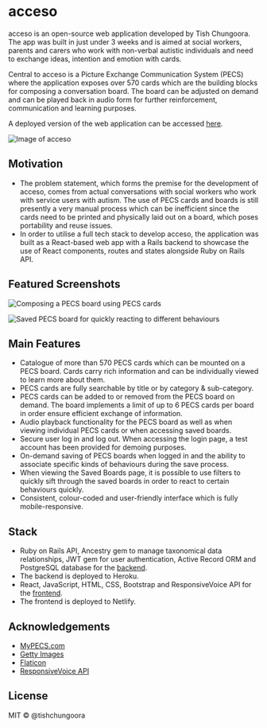 # acceso

acceso is an open-source web application developed by Tish Chungoora. The app was built in just under 3 weeks and is aimed at social workers, parents and carers who work with non-verbal autistic individuals and need to exchange ideas, intention and emotion with cards.

Central to acceso is a Picture Exchange Communication System (PECS) where the application exposes over 570 cards which are the building blocks for composing a conversation board. The board can be adjusted on demand and can be played back in audio form for further reinforcement, communication and learning purposes.

A deployed version of the web application can be accessed [here](https://acceso.netlify.com/).

![Image of acceso](https://i.imgur.com/QuN8dWz.png)

## Motivation

- The problem statement, which forms the premise for the development of acceso, comes from actual conversations with social workers who work with service users with autism. The use of PECS cards and boards is still presently a very manual process which can be inefficient since the cards need to be printed and physically laid out on a board, which poses portability and reuse issues.
- In order to utilise a full tech stack to develop acceso, the application was built as a React-based web app with a Rails backend to showcase the use of React components, routes and states alongside Ruby on Rails API.

## Featured Screenshots

![Composing a PECS board using PECS cards](https://i.imgur.com/Nqekt4u.png)

![Saved PECS board for quickly reacting to different behaviours](https://i.imgur.com/oLN0RTr.png)

## Main Features

- Catalogue of more than 570 PECS cards which can be mounted on a PECS board. Cards carry rich information and can be individually viewed to learn more about them.
- PECS cards are fully searchable by title or by category & sub-category.
- PECS cards can be added to or removed from the PECS board on demand. The board implements a limit of up to 6 PECS cards per board in order ensure efficient exchange of information.
- Audio playback functionality for the PECS board as well as when viewing individual PECS cards or when accessing saved boards.
- Secure user log in and log out. When accessing the login page, a test account has been provided for demoing purposes.
- On-demand saving of PECS boards when logged in and the ability to associate specific kinds of behaviours during the save process.
- When viewing the Saved Boards page, it is possible to use filters to quickly sift through the saved boards in order to react to certain behaviours quickly.
- Consistent, colour-coded and user-friendly interface which is fully mobile-responsive.

## Stack

- Ruby on Rails API, Ancestry gem to manage taxonomical data relationships, JWT gem for user authentication, Active Record ORM and PostgreSQL database for the [backend](https://github.com/tishchungoora/acceso-backend).
- The backend is deployed to Heroku.
- React, JavaScript, HTML, CSS, Bootstrap and ResponsiveVoice API for the [frontend](https://github.com/tishchungoora/acceso-frontend).
- The frontend is deployed to Netlify.

## Acknowledgements

- [MyPECS.com](http://www.mypecs.com/)
- [Getty Images](https://www.gettyimages.co.uk/)
- [Flaticon](https://www.flaticon.com/)
- [ResponsiveVoice API](https://responsivevoice.org/)

## License

MIT © @tishchungoora
